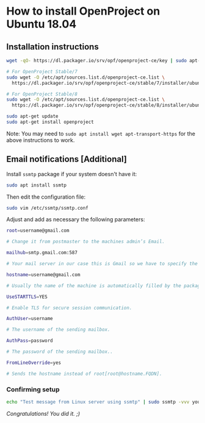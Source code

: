 # How to install OpenProject on Ubuntu 18.04

## Installation instructions


```sh
wget -qO- https://dl.packager.io/srv/opf/openproject-ce/key | sudo apt-key add -

# For OpenProject Stable/7
sudo wget -O /etc/apt/sources.list.d/openproject-ce.list \
  https://dl.packager.io/srv/opf/openproject-ce/stable/7/installer/ubuntu/18.04.repo

# For OpenProject Stable/8
sudo wget -O /etc/apt/sources.list.d/openproject-ce.list \
  https://dl.packager.io/srv/opf/openproject-ce/stable/8/installer/ubuntu/18.04.repo

sudo apt-get update
sudo apt-get install openproject
```

Note: You may need to `sudo apt install wget apt-transport-https` for the above instructions to work.

## Email notifications [Additional]


Install `ssmtp` package if your system doesn't have it:
```sh
sudo apt install ssmtp
```

Then edit the configuration file:
```sh
sudo vim /etc/ssmtp/ssmtp.conf
```

Adjust and add as necessary the  following parameters:

```sh
root=username@gmail.com

# Change it from postmaster to the machines admin’s Email.

mailhub=smtp.gmail.com:587

# Your mail server in our case this is Gmail so we have to specify the port as 587, for regular SMTP servers this is usually not necessary.

hostname=username@gmail.com

# Usually the name of the machine is automatically filled by the package setup, if the machine has a mailbox this should be fine, but if it doesn’t or the name is not the same as the mailbox adjust accordingly.

UseSTARTTLS=YES

# Enable TLS for secure session communication.

AuthUser=username

# The username of the sending mailbox.

AuthPass=password

# The password of the sending mailbox..

FromLineOverride=yes

# Sends the hostname instead of root[root@hostname.FQDN].
```

### Confirming setup
```sh
echo "Test message from Linux server using ssmtp" | sudo ssmtp -vvv your-email@some-domain.com
```

_Congratulations! You did it. ;)_
